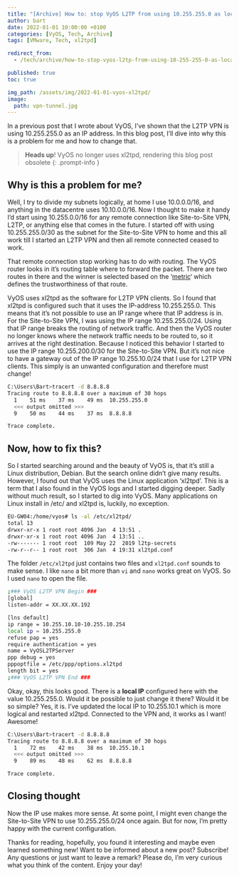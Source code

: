```yaml
---
title: "[Archive] How to: stop VyOS L2TP from using 10.255.255.0 as local IP"
author: bart
date: 2022-01-01 10:00:00 +0100
categories: [VyOS, Tech, Archive]
tags: [VMware, Tech, xl2tpd]

redirect_from:
  - /tech/archive/how-to-stop-vyos-l2tp-from-using-10-255-255-0-as-local-ip/

published: true
toc: true

img_path: /assets/img/2022-01-01-vyos-xl2tpd/
image:
  path: vpn-tunnel.jpg
---
```


In a previous post that I wrote about VyOS, I’ve shown that the L2TP VPN is using 10.255.255.0 as an IP address. In this blog post, I’ll dive into why this is a problem for me and how to change that.

> **Heads up**! VyOS no longer uses xl2tpd, rendering this blog post obsolete 
{: .prompt-info }

## Why is this a problem for me?

Well, I try to divide my subnets logically, at home I use 10.0.0.0/16, and anything in the datacentre uses 10.10.0.0/16. Now I thought to make it handy I’d start using 10.255.0.0/16 for any remote connection like Site-to-Site VPN, L2TP, or anything else that comes in the future. I started off with using 10.255.255.0/30 as the subnet for the Site-to-Site VPN to home and this all work till I started an L2TP VPN and then all remote connected ceased to work.

That remote connection stop working has to do with routing. The VyOS router looks in it’s routing table where to forward the packet. There are two routes in there and the winner is selected based on the ‘[metric](https://en.wikipedia.org/wiki/Metrics_(networking))‘ which defines the trustworthiness of that route.

VyOS uses xl2tpd as the software for L2TP VPN clients. So I found that xl2tpd is configured such that it uses the IP-address 10.255.255.0. This means that it’s not possible to use an IP range where that IP address is in. For the Site-to-Site VPN, I was using the IP range 10.255.255.0/24. Using that IP range breaks the routing of network traffic. And then the VyOS router no longer knows where the network traffic needs to be routed to, so it arrives at the right destination. Because I noticed this behavior I started to use the IP range 10.255.200.0/30 for the Site-to-Site VPN. But it’s not nice to have a gateway out of the IP range 10.255.10.0/24 that I use for L2TP VPN clients. This simply is an unwanted configuration and therefore must change!

```bash
C:\Users\Bart>tracert -d 8.8.8.8
Tracing route to 8.8.8.8 over a maximum of 30 hops
  1    51 ms    37 ms    49 ms  10.255.255.0
  <<< output omitted >>>
  9    50 ms    44 ms    37 ms  8.8.8.8

Trace complete.
```

## Now, how to fix this?
So I started searching around and the beauty of VyOS is, that it’s still a Linux distribution, Debian. But the search online didn’t give many results. However, I found out that VyOS uses the Linux application ‘xl2tpd’. This is a term that I also found in the VyOS logs and I started digging deeper. Sadly without much result, so I started to dig into VyOS. Many applications on Linux install in /etc/ and xl2tpd is, luckily, no exception.

```bash
EU-GW04:/home/vyos# ls -al /etc/xl2tpd/
total 13
drwxr-xr-x 1 root root 4096 Jan  4 13:51 .
drwxr-xr-x 1 root root 4096 Jan  4 13:51 ..
-rw------- 1 root root  109 May 22  2019 l2tp-secrets
-rw-r--r-- 1 root root  306 Jan  4 19:31 xl2tpd.conf
```

The folder `/etc/xl2tpd` just contains two files and `xl2tpd.conf` sounds to make sense. I like `nano` a bit more than `vi` and `nano` works great on VyOS. So I used `nano` to open the file.

```bash
;### VyOS L2TP VPN Begin ###
[global]
listen-addr = XX.XX.XX.192

[lns default]
ip range = 10.255.10.10-10.255.10.254
local ip = 10.255.255.0
refuse pap = yes
require authentication = yes
name = VyOSL2TPServer
ppp debug = yes
pppoptfile = /etc/ppp/options.xl2tpd
length bit = yes
;### VyOS L2TP VPN End ###
```

Okay, okay, this looks good. There is a **local IP** configured here with the value 10.255.255.0. Would it be possible to just change it there? Would it be so simple? Yes, it is. I’ve updated the local IP to 10.255.10.1 which is more logical and restarted xl2tpd. Connected to the VPN and, it works as I want! Awesome!

```bash
C:\Users\Bart>tracert -d 8.8.8.8
Tracing route to 8.8.8.8 over a maximum of 30 hops
  1    72 ms    42 ms    38 ms  10.255.10.1
  <<< output omitted >>>
  9    89 ms    48 ms    62 ms  8.8.8.8

Trace complete.
```

## Closing thought
Now the IP use makes more sense. At some point, I might even change the Site-to-Site VPN to use 10.255.255.0/24 once again. But for now, I’m pretty happy with the current configuration.

Thanks for reading, hopefully, you found it interesting and maybe even learned something new! Want to be informed about a new post? Subscribe! Any questions or just want to leave a remark? Please do, I’m very curious what you think of the content. Enjoy your day!